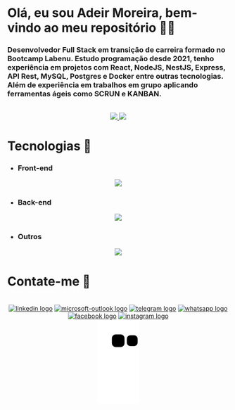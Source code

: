 # Olá, eu sou Adeir Moreira, bem-vindo ao meu repositório 👋🤝

### Desenvolvedor Full Stack em transição de carreira formado no Bootcamp Labenu. Estudo programação desde 2021, tenho experiência em projetos com React, NodeJS, NestJS, Express, API Rest, MySQL, Postgres e Docker entre outras tecnologias. Além de experiência em trabalhos em grupo aplicando ferramentas ágeis como SCRUN e KANBAN.

<br>
<div align="center">
  <a href="https://github.com/AdeirMoreira">
  <img height="180em" src="https://github-readme-stats.vercel.app/api?username=AdeirMoreira&show_icons=true&theme=tokyonight&include_all_commits=true&count_private=true"/>
  <img height="180em" src="https://github-readme-stats.vercel.app/api/top-langs/?username=AdeirMoreira&layout=compact&langs_count=7&theme=tokyonight"/>
  </a>
</div>

# Tecnologias 🥇
 - ### Front-end
<p align="center">
  <a href="https://skillicons.dev">
    <img src="https://skillicons.dev/icons?i=js,ts,react,html,css,styledcomponents" />
  </a>
</p>

 - ### Back-end
<p align="center">
  <a href="https://skillicons.dev">
    <img src="https://skillicons.dev/icons?i=js,ts,nodejs,nestjs,express,jest,mysql,postgres,mongodb,prisma" />
  </a>
</p>

 - ### Outros
<p align="center">
  <a href="https://skillicons.dev">
    <img src="https://skillicons.dev/icons?i=docker,git,github,heroku,linux,vscode,bash" />
  </a>
</p>
  
# Contate-me 📲
  <div align="center">
<div style="display: inline_block" align="center" ><br>
 <a href="https://www.linkedin.com/in/adeir-moreira-5492431b9/" target="_blank"><img src="https://raw.githubusercontent.com/maurodesouza/profile-readme-generator/master/src/assets/icons/social/linkedin/default.svg" width="52" height="40" alt="linkedin logo"  /></a>
  <a href="mailto:adeir.maia@hotmail.com" target="_blank"><img src="https://raw.githubusercontent.com/maurodesouza/profile-readme-generator/master/src/assets/icons/social/microsoft-outlook/default.svg" width="52" height="40" alt="microsoft-outlook logo"  /></a>
  <a href = "https://t.me/AdeirMoreira" target="_blank" ><img src="https://raw.githubusercontent.com/maurodesouza/profile-readme-generator/master/src/assets/icons/social/telegram/default.svg" width="52" height="40" alt="telegram logo"  /></a>
  <a href = "https://api.whatsapp.com/send?1=pt_BR&phone=5531991467427" target="_blank" ><img src="https://raw.githubusercontent.com/maurodesouza/profile-readme-generator/master/src/assets/icons/social/whatsapp/default.svg" width="52" height="40" alt="whatsapp logo"  /></a>
  <a href = "https://www.facebook.com/nen.rock/" target="_blank" ><img src="https://raw.githubusercontent.com/maurodesouza/profile-readme-generator/master/src/assets/icons/social/facebook/default.svg" width="52" height="40" alt="facebook logo"  /></a>
 	<a href="https://www.instagram.com/adeirmaia/" target="_blank"><img src="https://raw.githubusercontent.com/maurodesouza/profile-readme-generator/master/src/assets/icons/social/instagram/default.svg" width="52" height="40" alt="instagram logo"  /></a>
</div>
<div>
  <img src="https://github.com/AdeirMoreira/AdeirMoreira/blob/output/github-contribution-grid-snake.svg" alt="cobrinha"/>
</div
